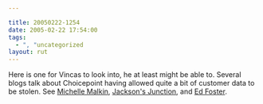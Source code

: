 ```yaml
---

title: 20050222-1254
date: 2005-02-22 17:54:00
tags:
  - ", "uncategorized
layout: rut
---
```


Here is one for Vincas to look into, he at least might
be able to.  Several blogs talk about Choicepoint having
allowed quite a bit of customer data to be stolen.  See <a href="http://michellemalkin.com/archives/001571.htm">Michelle
Malkin</a>, <a href="http://treyjackson.typepad.com/junction/2005/02/choicepoint_wha.html">Jackson's
Junction</a>, and <a href="http://radio.weblogs.com/0123585/2005/02/21.html#a219">Ed
Foster</a>.

